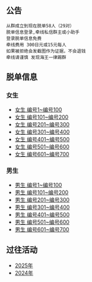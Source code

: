 
## 公告
```
从群成立到现在脱单58人（29对）
脱单信息登录,牵线私信群主或小助手
登录脱单信息免费
牵线费用 300日元或15元每人
如果被拒绝会发截图作为证据，不会退钱
牵线请谨慎 发现海王一律踢群
```

## 脱单信息

### 女生
* [女生 编号1~编号100](https://github.com/141801/info/blob/main/women_100.md )
* [女生 编号101~编号200](https://github.com/141801/info/blob/main/women_200.md )
* [女生 编号201~编号300](https://github.com/141801/info/blob/main/women_300.md )
* [女生 编号301~编号400](https://github.com/141801/info/blob/main/women_400.md )
* [女生 编号401~编号500](https://github.com/141801/info/blob/main/women_500.md )
* [女生 编号501~编号600](https://github.com/141801/info/blob/main/women_600.md )
* [女生 编号601~编号700](https://github.com/141801/info/blob/main/women_700.md )

### 男生
* [男生 编号1~编号100](https://github.com/141801/info/blob/main/men_100.md)
* [男生 编号101~编号200](https://github.com/141801/info/blob/main/men_200.md)
* [男生 编号201~编号300](https://github.com/141801/info/blob/main/men_300.md)
* [男生 编号301~编号400](https://github.com/141801/info/blob/main/men_400.md)
* [男生 编号401~编号500](https://github.com/141801/info/blob/main/men_500.md)
* [男生 编号501~编号600](https://github.com/141801/info/blob/main/men_600.md)
* [男生 编号601~编号700](https://github.com/141801/info/blob/main/men_700.md)
## 过往活动
* [2025年](https://github.com/141801/info/blob/main/activity_2025.md)
* [2024年](https://github.com/141801/info/blob/main/activity_2024.md)

